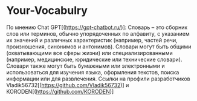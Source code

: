 # Your-Vocabulry
По мнению Chat GPT[(https://gpt-chatbot.ru/)]:
Словарь – это сборник слов или терминов, обычно упорядоченных по алфавиту, с указанием их значений и различных характеристик (например, частей речи, произношения, синонимов и антонимов). Словари могут быть общими (охватывающими все сферы жизни) или специализированными (например, медицинские, юридические или технические словари). Словари также могут быть бумажными или электронными и использоваться для изучения языка, оформления текстов, поиска информации или для развлечения.
Ссылки на профили разработчиков Vladik56732[(https://github.com/Vladik56732)] и KORODEN[(https://github.com/KORODEN)]
